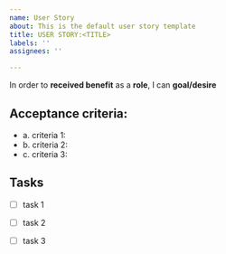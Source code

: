 ```yaml
---
name: User Story
about: This is the default user story template
title: USER STORY:<TITLE>
labels: ''
assignees: ''

---
```


In order to **received benefit** as a **role**, I can **goal/desire**

## Acceptance criteria:  
* a. criteria 1:
* b. criteria 2:
* c. criteria 3:
  
## Tasks
- [ ] task 1
- [ ] task 2
- [ ] task 3
 
